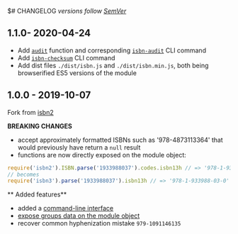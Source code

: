 $# CHANGELOG
*versions follow [SemVer](http://semver.org)*

## 1.1.0- 2020-04-24
* Add [`audit`](https://github.com/inventaire/isbn3#audit) function and corresponding [`isbn-audit`](https://github.com/inventaire/isbn3#isbn-audit) CLI command
* Add [`isbn-checksum`](https://github.com/inventaire/isbn3#isbn-checksum) CLI command
* Add dist files `./dist/isbn.js` and `./dist/isbn.min.js`, both being browserified ES5 versions of the module

## 1.0.0 - 2019-10-07
Fork from [isbn2](https://www.npmjs.com/package/isbn2)

**BREAKING CHANGES**
* accept approximately formatted ISBNs such as '978-4873113364' that would previously have return a `null` result
* functions are now directly exposed on the module object:
```js
require('isbn2').ISBN.parse('1933988037').codes.isbn13h // => '978-1-933988-03-0'
// becomes
require('isbn3').parse('1933988037').isbn13h // => '978-1-933988-03-0'
```

** Added features**
* added a [command-line interface](https://github.com/inventaire/isbn3#CLI)
* [expose groups data on the module object](https://github.com/inventaire/isbn3#groups)
* recover common hyphenization mistake `979-1091146135`
